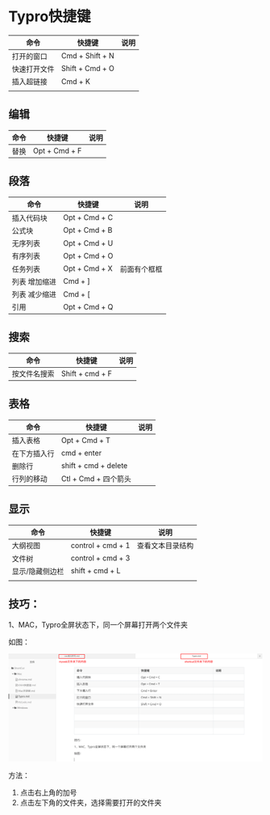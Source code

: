 # Typro快捷键

| 命令         | 快捷键          | 说明 |
| ------------ | --------------- | ---- |
| 打开的窗口   | Cmd + Shift + N |      |
| 快速打开文件 | Shift + Cmd + O |      |
| 插入超链接   | Cmd + K         |      |
|              |                 |      |

## 编辑

| 命令 | 快捷键        | 说明 |
| ---- | ------------- | ---- |
| 替换 | Opt + Cmd + F |      |

## 段落

| 命令          | 快捷键        | 说明         |
| ------------- | ------------- | ------------ |
| 插入代码块    | Opt + Cmd + C |              |
| 公式块        | Opt + Cmd + B |              |
| 无序列表      | Opt + Cmd + U |              |
| 有序列表      | Opt + Cmd + O |              |
| 任务列表      | Opt + Cmd + X | 前面有个框框 |
| 列表 增加缩进 | Cmd + ]       |              |
| 列表 减少缩进 | Cmd + [       |              |
| 引用          | Opt + Cmd + Q |              |



## 搜索

| 命令         | 快捷键          | 说明 |
| ------------ | --------------- | ---- |
| 按文件名搜索 | Shift + cmd + F |      |

## 表格

| 命令         | 快捷键               | 说明 |
| ------------ | -------------------- | ---- |
| 插入表格     | Opt + Cmd + T        |      |
| 在下方插入行 | cmd + enter          |      |
| 删除行       | shift + cmd + delete |      |
| 行列的移动   | Ctl + Cmd + 四个箭头 |      |

## 显示

| 命令            | 快捷键            | 说明             |
| --------------- | ----------------- | ---------------- |
| 大纲视图        | control + cmd + 1 | 查看文本目录结构 |
| 文件树          | control + cmd + 3 |                  |
| 显示/隐藏侧边栏 | shift + cmd + L   |                  |
|                 |                   |                  |

## 技巧：

1、MAC，Typro全屏状态下，同一个屏幕打开两个文件夹

如图：

![image-20220123092209062](Imag/image-20220123092209062.png)

方法：

1. 点击右上角的加号
2. 点击左下角的文件夹，选择需要打开的文件夹

